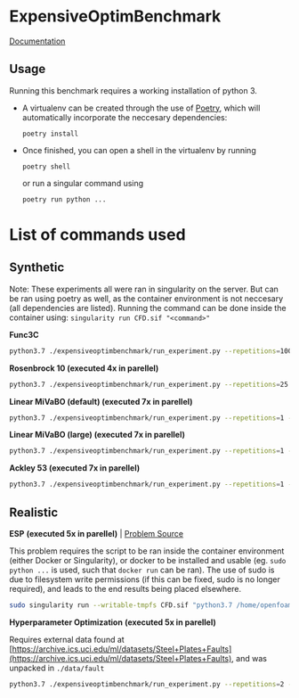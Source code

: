 # ExpensiveOptimBenchmark

[Documentation](http://algtudelft.github.io/ExpensiveOptimBenchmark/)

<!-- TODO: Better name! -->

<!-- TODO: Insert general idea of why this benchmark is needed here -->

## Usage

Running this benchmark requires a working installation of python 3. 

- A virtualenv can be created through the use of [Poetry](https://github.com/python-poetry/poetry), which will automatically incorporate the neccesary dependencies:
    ```
    poetry install
    ```
- Once finished, you can open a shell in the virtualenv by running
    ```
    poetry shell
    ```
    or run a singular command using
    ```
    poetry run python ...
    ```
<!-- TODO: Once added, add method for running approach here -->

# List of commands used

## Synthetic

Note: These experiments all were ran in singularity on the server. But can be ran using poetry as well, as the container environment is not neccesary (all dependencies are listed).
Running the command can be done inside the container using:
`singularity run CFD.sif "<command>"`

**Func3C**

```bash
python3.7 ./expensiveoptimbenchmark/run_experiment.py --repetitions=100 --out-path=./results/func3c/ --max-eval=224 --rand-evals-all=24 func3C randomsearch hyperopt mvrsm smac --deterministic=y cocabo bayesianoptimization
```

**Rosenbrock 10 (executed 4x in parellel)**

```bash
python3.7 ./expensiveoptimbenchmark/run_experiment.py --repetitions=25 --out-path=./results/rosen10/ --max-eval=124 --rand-evals-all=24 dim10Rosenbrock randomsearch hyperopt mvrsm smac --deterministic=y cocabo
```

**Linear MiVaBO (default) (executed 7x in parellel)**

```bash
python3.7 ./expensiveoptimbenchmark/run_experiment.py --repetitions=1 --out-path=./results/linearmivabo/ --max-eval=2024 --rand-evals-all=24 linearmivabo --dd=119 --dc=119 --seed=111 --noisy=y --laplace=n randomsearch hyperopt mvrsm smac"
```

**Linear MiVaBO (large) (executed 7x in parellel)**

```bash
python3.7 ./expensiveoptimbenchmark/run_experiment.py --repetitions=1 --out-path=./results/linearmivabo-large/ --max-eval=2024 --rand-evals-all=24 linearmivabo --dd=119 --dc=119 --seed=111 --noisy=y --laplace=n randomsearch hyperopt mvrsm smac"
```

**Ackley 53 (executed 7x in parellel)**

```bash
python3.7 ./expensiveoptimbenchmark/run_experiment.py --repetitions=1 --out-path=./results/ackley53/ --max-eval=1024 --rand-evals-all=24 dim53Ackley randomsearch hyperopt smac --deterministic=y mvrsm cocabo bayesianoptimization
```

## Realistic

**ESP** **(executed 5x in parellel)** | [Problem Source](https://bitbucket.org/arahat/cfd-test-problem-suite/src/master/)

This problem requires the script to be ran inside the container environment (either Docker or Singularity), or docker to be installed and usable (eg. ``sudo python ...`` is used, such that ``docker run`` can be ran). The use of sudo is due to filesystem write permissions (if this can be fixed, sudo is no longer required), and leads to the end results being placed elsewhere.

```bash
sudo singularity run --writable-tmpfs CFD.sif "python3.7 /home/openfoam/expensiveoptimbenchmark/run_experiment.py --repetitions=1 --out-path=./results/esp/ --max-eval=100 --rand-evals-all=24 esp randomsearch hyperopt smac --deterministic=y mvrsm cocabo bayesianoptimization"
```

**Hyperparameter Optimization** **(executed 5x in parellel)**

Requires external data found at [https://archive.ics.uci.edu/ml/datasets/Steel+Plates+Faults](https://archive.ics.uci.edu/ml/datasets/Steel+Plates+Faults), and was unpacked in `./data/fault`

```bash
python3.7 ./expensiveoptimbenchmark/run_experiment.py --repetitions=2 --out-path=./results/bo/esp3/ --max-eval=224 --rand-evals-all=24 automl --folder=./data/fault randomsearch hyperopt smac --deterministic=y mvrsm cocabo bayesianoptimization
```